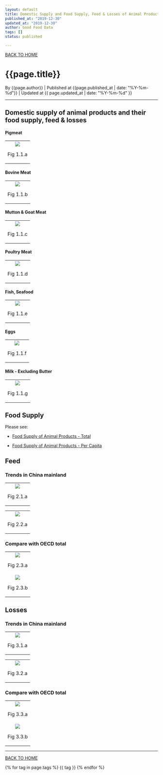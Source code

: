 ```yaml
---
layout: default
title: Domestic Supply and Food Supply, Feed & Losses of Animal Products
published_at: "2019-12-30"
updated_at: "2019-12-30"
author: Good Food Data
tags: []
status: published

---
```


[BACK TO HOME](https://meatatlas.github.io)

# {{page.title}}
By {{page.author}} | 
Published at {{page.published_at | date: "%Y-%m-%d"}} | 
Updated at {{ page.updated_at | date: "%Y-%m-%d" }}

---

## Domestic supply of animal products and their food supply, feed & losses
#### Pigmeat
<table>
    <tr>
        <td><center>
            <img src="https://raw.githubusercontent.com/tane-rs/meat_atlas/gh-pages/results/FAO_CommodityBalances_LivestockFish/img/GroupbyItems_02_Food & Feed Supply Quantity and Losses of Pigmeat in China mainland.png"/>
            <p>Fig 1.1.a</p>
        </center></td>
    </tr>
</table>

#### Bovine Meat
<table>
    <tr>
        <td ><center>
            <img src="https://raw.githubusercontent.com/tane-rs/meat_atlas/gh-pages/results/FAO_CommodityBalances_LivestockFish/img/GroupbyItems_02_Food & Feed Supply Quantity and Losses of Bovine Meat in China mainland.png"/>
            <p>Fig 1.1.b</p>
            <img src="">
        </center></td>
    </tr>
</table>

#### Mutton & Goat Meat
<table>
    <tr>
        <td><center>
            <img src="https://raw.githubusercontent.com/tane-rs/meat_atlas/gh-pages/results/FAO_CommodityBalances_LivestockFish/img/GroupbyItems_02_Food & Feed Supply Quantity and Losses of Mutton & Goat Meat in China mainland.png"/>
            <p>Fig 1.1.c</p>
        </center></td>
    </tr>
</table>

#### Poultry Meat
<table>
    <tr>
        <td ><center>
            <img src="https://raw.githubusercontent.com/tane-rs/meat_atlas/gh-pages/results/FAO_CommodityBalances_LivestockFish/img/GroupbyItems_02_Food & Feed Supply Quantity and Losses of Poultry Meat in China mainland.png"/>
            <p>Fig 1.1.d</p>
            <img src="">
        </center></td>
    </tr>
</table>

#### Fish, Seafood
<table>
    <tr>
        <td><center>
            <img src="https://raw.githubusercontent.com/tane-rs/meat_atlas/gh-pages/results/FAO_CommodityBalances_LivestockFish/img/GroupbyItems_02_Food & Feed Supply Quantity and Losses of Fish, Seafood in China mainland.png"/>
            <p>Fig 1.1.e</p>
        </center></td>
    </tr>
</table>

#### Eggs
<table>
    <tr>
        <td ><center>
            <img src="https://raw.githubusercontent.com/tane-rs/meat_atlas/gh-pages/results/FAO_CommodityBalances_LivestockFish/img/GroupbyItems_02_Food & Feed Supply Quantity and Losses of Eggs in China mainland.png"/>
            <p>Fig 1.1.f</p>
            <img src="">
        </center></td>
    </tr>
</table>

#### Milk - Excluding Butter
<table>
    <tr>
        <td><center>
            <img src="https://raw.githubusercontent.com/tane-rs/meat_atlas/gh-pages/results/FAO_CommodityBalances_LivestockFish/img/GroupbyItems_02_Food & Feed Supply Quantity and Losses of Milk Excluding Butter in China mainland.png"/>
            <p>Fig 1.1.g</p>
        </center></td>
    </tr>
</table>

## Food Supply

Please see:

- [Food Supply of Animal Products - Total](https://tane-rs.github.io/meat_atlas/2019/12/24/FoodSupply_AnimalProducts_Total.md)

- [Food Supply of Animal Products - Per Capita](https://tane-rs.github.io/meat_atlas/2019/12/24/FoodSupply_AnimalProducts_PerCapita.md)

## Feed
### Trends in China mainland
<table>
    <tr>
        <td><center>
            <img src="https://raw.githubusercontent.com/tane-rs/meat_atlas/gh-pages/results/FAO_CommodityBalances_LivestockFish/img/GroupbyElements_01_01Trends of Feed in China Mainland_Line.png"/>
            <p>Fig 2.1.a</p>
        </center></td>
    </tr>
</table>

<table>
    <tr>
        <td><center>
            <img src="https://raw.githubusercontent.com/tane-rs/meat_atlas/gh-pages/results/FAO_CommodityBalances_LivestockFish/img/GroupbyElements_02_Changes in World Rankings of China Mainland Feed.png"/>
            <p>Fig 2.2.a</p>
        </center></td>
    </tr>
</table>

### Compare with OECD total
<table>
    <tr>
        <td><center>
            <img src="https://raw.githubusercontent.com/tane-rs/meat_atlas/gh-pages/results/FAO_CommodityBalances_LivestockFish/img/GroupbyElements_03_02_Compare Feed of Fish, Seafood of China Mainland with OECD Total.png"/>
            <p>Fig 2.3.a</p>
        </center></td>
    </tr>
    <tr>
        <td><center>
            <img src="https://raw.githubusercontent.com/tane-rs/meat_atlas/gh-pages/results/FAO_CommodityBalances_LivestockFish/img/GroupbyElements_03_02_Compare Feed of Milk Excluding Butter of China Mainland with OECD Total.png"/>
            <p>Fig 2.3.b</p>
        </center></td>
    </tr>
</table>

## Losses

### Trends in China mainland
<table>
    <tr>
        <td><center>
            <img src="https://raw.githubusercontent.com/tane-rs/meat_atlas/gh-pages/results/FAO_CommodityBalances_LivestockFish/img/GroupbyElements_01_01Trends of Losses in China Mainland_Line.png"/>
            <p>Fig 3.1.a</p>
        </center></td>
    </tr>
</table>

<table>
    <tr>
        <td><center>
            <img src="https://raw.githubusercontent.com/tane-rs/meat_atlas/gh-pages/results/FAO_CommodityBalances_LivestockFish/img/GroupbyElements_02_Changes in World Rankings of China Mainland Losses.png"/>
            <p>Fig 3.2.a</p>
        </center></td>
    </tr>
</table>

### Compare with OECD total
<table>
    <tr>
        <td><center>
            <img src="https://raw.githubusercontent.com/tane-rs/meat_atlas/gh-pages/results/FAO_CommodityBalances_LivestockFish/img/GroupbyElements_03_02_Compare Losses of Fish, Seafood of China Mainland with OECD Total.png"/>
            <p>Fig 3.3.a</p>
        </center></td>
    </tr>
    <tr>
        <td><center>
            <img src="https://raw.githubusercontent.com/tane-rs/meat_atlas/gh-pages/results/FAO_CommodityBalances_LivestockFish/img/GroupbyElements_03_02_Compare Losses of Milk Excluding Butter of China Mainland with OECD Total.png"/>
            <p>Fig 3.3.b</p>
        </center></td>
    </tr>
</table>

---

[BACK TO HOME](https://tane-rs.github.io/meat_atlas/)


{% for tag in page.tags %}
  {{ tag }}
{% endfor %}
